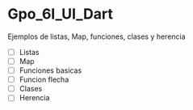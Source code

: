 # Gpo_6I_UI_Dart
Ejemplos de listas, Map, funciones, clases y herencia
- [ ] Listas
- [ ] Map  
- [ ] Funciones basicas
- [ ] Funcion flecha
- [ ] Clases
- [ ] Herencia
